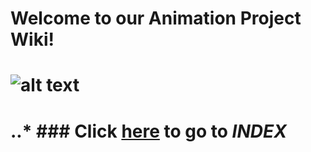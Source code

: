 # Welcome to our Animation Project Wiki!

![alt text](https://github.com/Korhildon/Github_JoseAntonioJuncosa_2B/blob/DEVELOPMENT/WIKI_IMAGES/Enviroment_01_FINALRENDER.jpg "Header Image")
====
..* ### Click [**here**](https://github.com/Korhildon/Github_JoseAntonioJuncosa_2B/blob/DEVELOPMENT/WIKITEXTS/INDEX.md "Go to INDEX") to go to *INDEX*
=====
